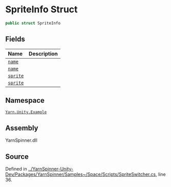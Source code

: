 # SpriteInfo Struct


```csharp
public struct SpriteInfo
```



## Fields
|Name|Description|
|:---|:---|
|[`name`](/api/csharp/yarn.unity.example/spriteswitcher.spriteinfo.name.md)||
|[`name`](/api/csharp/yarn.unity.example/spriteswitcher.spriteinfo.name.md)||
|[`sprite`](/api/csharp/yarn.unity.example/spriteswitcher.spriteinfo.sprite.md)||
|[`sprite`](/api/csharp/yarn.unity.example/spriteswitcher.spriteinfo.sprite.md)||
## Namespace
[`Yarn.Unity.Example`](/api/csharp/yarn.unity.example/README.md)

## Assembly
YarnSpinner.dll

## Source
Defined in [../YarnSpinner-Unity-Dev/Packages/YarnSpinner/Samples~/Space/Scripts/SpriteSwitcher.cs](https://github.com/YarnSpinnerTool/YarnSpinner-Unity//blob/develop/Samples~/Space/Scripts/SpriteSwitcher.cs#L36), line 36.
